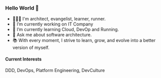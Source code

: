 ### Hello World 🙌

<!--
**iamroseyoung/iamroseyoung** is a ✨ _special_ ✨ repository because its `README.md` (this file) appears on your GitHub profile.

Here are some ideas to get you started:
-->
- 👩🏻‍💻 I'm architect, evangelist, learner, runner. 
- 🔭 I’m currently working on IT Company
- 🌱 I’m currently learning Cloud, DevOp and Running.   
- 💬 Ask me about software architecture.
- 📚 With every moment, I strive to learn, grow, and evolve into a better version of myself.     

#### Current Interests
DDD, DevOps, Platform Engineering, DevCulture 
